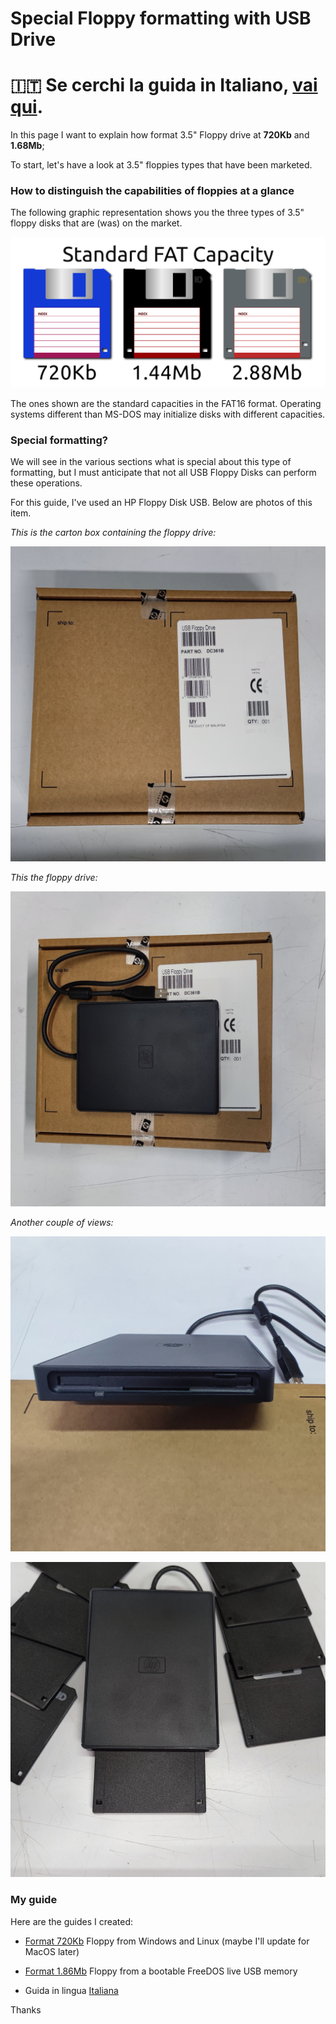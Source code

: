 # Special Floppy formatting with USB Drive

# 🇮🇹 Se cerchi la guida in Italiano, [vai qui](/readme.md).

In this page I want to explain how format 3.5" Floppy drive at **720Kb** and **1.68Mb**;

To start, let's have a look at 3.5" floppies types that have been marketed.

### How to distinguish the capabilities of floppies at a glance

The following graphic representation shows you the three types of 3.5" floppy disks that are (was) on the market.

![FDD](/assets/en-floppy-35.png)

The ones shown are the standard capacities in the FAT16 format.
Operating systems different than MS-DOS may initialize disks with different capacities.

### Special formatting?

We will see in the various sections what is special about this type of formatting, but I must anticipate that not all USB Floppy Disks can perform these operations.

For this guide, I've used an HP Floppy Disk USB. Below are photos of this item.

*This is the carton box containing the floppy drive:*

![Carton Box](assets/IMG_20210914_165558.jpg)

*This the floppy drive:*

![Floppy](assets/IMG_20210914_165627.jpg)

*Another couple of views:*

![One](assets/IMG_20210914_165647.jpg)

![Two](assets/IMG_20210914_165741.jpg)

### My guide

Here are the guides I created:

- [Format 720Kb](/720Kb-en.md) Floppy from Windows and Linux (maybe I'll update for MacOS later)

- [Format 1.86Mb](/168Mb-ne.md) Floppy from a bootable FreeDOS live USB memory

- Guida in lingua [Italiana](/readme.md)

Thanks

